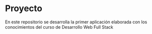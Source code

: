 # Proyecto

En este repositorio se desarrolla la primer aplicación elaborada con los conocimientos del curso de Desarrollo Web Full Stack
